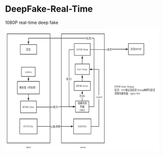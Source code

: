 # DeepFake-Real-Time
1080P real-time deep fake

<!-- ![Real Time Framework](./FaceSwap_RTMP.png=200x) -->
<img src="./FaceSwap_RTMP.png"  width="600" height="400" />
